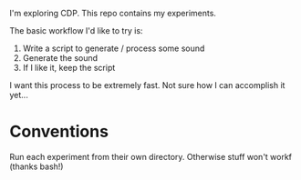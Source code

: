 I'm exploring CDP. This repo contains my experiments.

The basic workflow I'd like to try is:

1. Write a script to generate / process some sound
2. Generate the sound
3. If I like it, keep the script

I want this process to be extremely fast. Not sure how I can accomplish it
yet...

# Conventions

Run each experiment from their own directory. Otherwise stuff won't workf
(thanks bash!)
